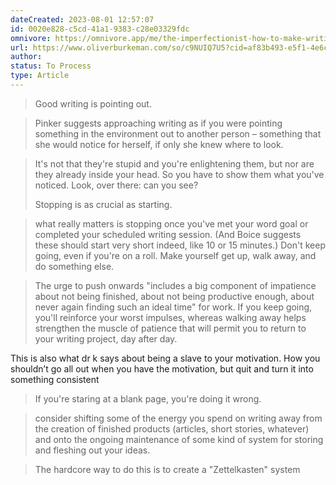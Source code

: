 ```yaml
---
dateCreated: 2023-08-01 12:57:07
id: 0020e828-c5cd-41a1-9383-c28e03329fdc
omnivore: https://omnivore.app/me/the-imperfectionist-how-to-make-writing-less-hard-189b2082aa7
url: https://www.oliverburkeman.com/so/c9NUIQ7U5?cid=af83b493-e5f1-4e6c-a288-751ff8e327a9&languageTag=en
author: 
status: To Process
type: Article
---
```



> Good writing is pointing out. 


> Pinker suggests approaching writing as if you were pointing something in the environment out to another person – something that she would notice for herself, if only she knew where to look. 


> It's not that they're stupid and you're enlightening them, but nor are they already inside your head. So you have to show them what you've noticed. Look, over there: can you see?
> 
> Stopping is as crucial as starting. 


> what really matters is stopping once you've met your word goal or completed your scheduled writing session. (And Boice suggests these should start very short indeed, like 10 or 15 minutes.) Don't keep going, even if you're on a roll. Make yourself get up, walk away, and do something else. 


> The urge to push onwards "includes a big component of impatience about not being finished, about not being productive enough, about never again finding such an ideal time" for work. If you keep going, you'll reinforce your worst impulses, whereas walking away helps strengthen the muscle of patience that will permit you to return to your writing project, day after day. 

This is also what dr k says about being a slave to your motivation. How you shouldn’t go all out when you have the motivation, but quit and turn it into something consistent

> If you're staring at a blank page, you're doing it wrong. 


> consider shifting some of the energy you spend on writing away from the creation of finished products (articles, short stories, whatever) and onto the ongoing maintenance of some kind of system for storing and fleshing out your ideas. 


> The hardcore way to do this is to create a "Zettelkasten" system 


